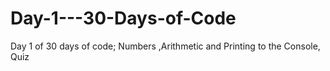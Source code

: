 # Day-1---30-Days-of-Code
Day 1 of 30 days of code; Numbers ,Arithmetic and Printing to the Console, Quiz
